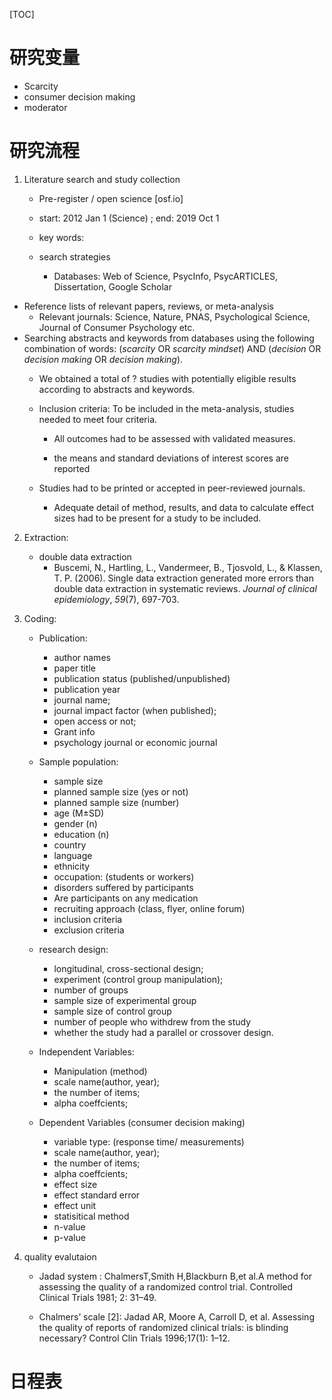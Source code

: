 [TOC]

# 研究变量

- Scarcity
- consumer decision making
- moderator



# 研究流程

1. Literature search and study collection

   - Pre-register / open science [osf.io]

   - start: 2012 Jan 1 (Science) ; end: 2019 Oct 1

   - key words: 

   - search strategies

     - Databases: Web of Science, PsycInfo, PsycARTICLES, Dissertation, Google Scholar
- Reference lists of relevant papers, reviews, or meta-analysis
     - Relevant journals: Science, Nature, PNAS, Psychological Science, Journal of Consumer Psychology etc.
- Searching abstracts and keywords from databases using the following combination of words: (*scarcity* OR *scarcity mindset*) AND (*decision* OR *decision making* OR *decision making*). 
     - We obtained a total of  ? studies with potentially eligible results according to abstracts and keywords.

   - Inclusion criteria: To be included in the meta-analysis, studies needed to meet four criteria. 
  
     - All outcomes had to be assessed with validated measures. 
  
     - the means and standard deviations of interest scores are reported
  - Studies had to be printed or accepted in peer-reviewed journals. 
     - Adequate detail of method, results, and data to calculate effect sizes had to be present for a study to be included. 

2. Extraction:

   - double data extraction
     - Buscemi, N., Hartling, L., Vandermeer, B., Tjosvold, L., & Klassen, T. P. (2006). Single data extraction generated more errors than double data extraction in systematic reviews. *Journal of clinical epidemiology*, *59*(7), 697-703.

3. Coding:

   - Publication:
     - author names
     - paper title
     - publication status (published/unpublished)
     - publication year
     - journal name; 
     - journal impact factor (when published); 
     - open access or not;
     - Grant info
     - psychology journal or economic journal

   - Sample population: 
     - sample size
     - planned sample size (yes or not)
     - planned sample size (number)
     - age (M±SD)
     - gender (n)
     - education (n)
     - country
     - language
     - ethnicity
     - occupation: (students or workers)
     - disorders suffered by participants
     - Are participants on any medication
     - recruiting approach (class, flyer, online forum)
     - inclusion criteria
     - exclusion criteria
   - research design: 
     - longitudinal, cross-sectional design; 
     - experiment (control group manipulation);
     - number of groups
     - sample size of experimental group
     - sample size of control group
     - number of people who withdrew from the study 
     - whether the study had a parallel or crossover design. 
   - Independent Variables:
     - Manipulation (method)
     - scale name(author, year); 
     - the number of items; 
     - alpha coeffcients; 
   - Dependent Variables (consumer decision making)
     - variable type: (response time/ measurements)
     - scale name(author, year); 
     - the number of items; 
     - alpha coeffcients; 
     - effect size
     - effect standard error
     - effect unit
     - statisitical method
     - n-value
     - p-value
   
4. quality evalutaion
   
      - Jadad system : ChalmersT,Smith H,Blackburn B,et al.A method for assessing the quality of a randomized control trial. Controlled Clinical Trials
     1981; 2: 31–49.
      
      - Chalmers’ scale [2]: Jadad AR, Moore A, Carroll D, et al. Assessing the quality of reports of randomized clinical trials: is blinding necessary?
        Control Clin Trials 1996;17(1): 1–12.



# 日程表



